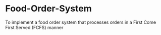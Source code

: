 # Food-Order-System
To implement a food order system that processes orders in a First Come First Served (FCFS) manner
